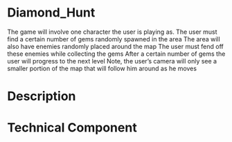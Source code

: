 # Diamond_Hunt
The game will involve one character the user is playing as.
The user must find a certain number of gems randomly spawned in the area 
The area will also have enemies randomly placed around the map
The user must fend off these enemies while collecting the gems
After a certain number of gems the user will progress to the next level
Note, the user’s camera will only see a smaller portion of the map that will follow him around as he moves
# Description

# Technical Component
